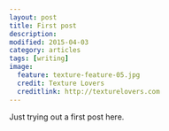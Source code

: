 ```yaml
---
layout: post
title: First post
description: 
modified: 2015-04-03
category: articles
tags: [writing]
image:
  feature: texture-feature-05.jpg
  credit: Texture Lovers
  creditlink: http://texturelovers.com
---
```

Just trying out a first post here. 
